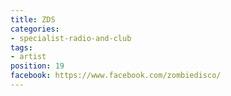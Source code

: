 ```yaml
---
title: ZDS
categories:
- specialist-radio-and-club
tags:
- artist
position: 19
facebook: https://www.facebook.com/zombiedisco/
---
```


